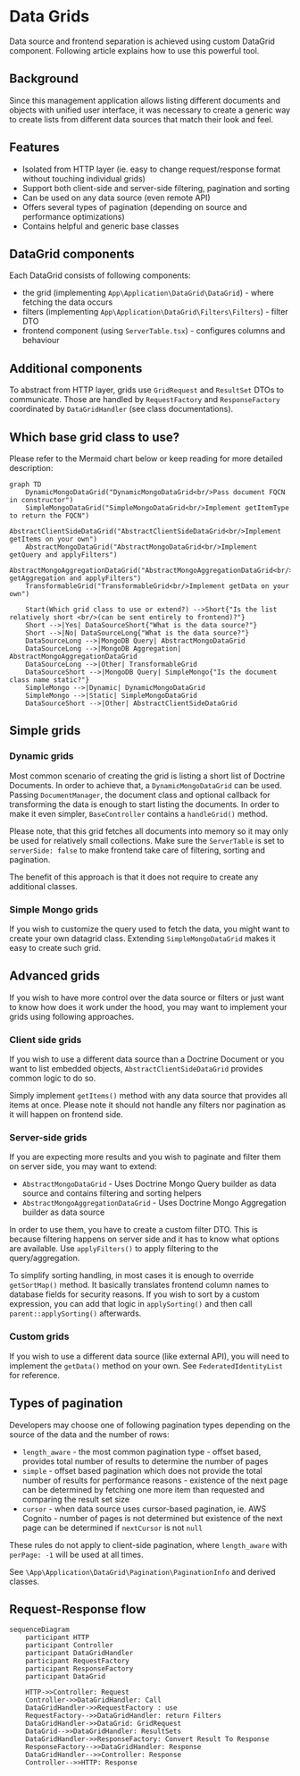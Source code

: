 # Data Grids

Data source and frontend separation is achieved using custom DataGrid component.
Following article explains how to use this powerful tool.

## Background

Since this management application allows listing different documents and objects with unified user interface,
it was necessary to create a generic way to create lists from different data sources that match their look and feel.

## Features

- Isolated from HTTP layer (ie. easy to change request/response format without touching individual grids)
- Support both client-side and server-side filtering, pagination and sorting
- Can be used on any data source (even remote API)
- Offers several types of pagination (depending on source and performance optimizations)
- Contains helpful and generic base classes

## DataGrid components

Each DataGrid consists of following components:

- the grid (implementing `App\Application\DataGrid\DataGrid`) - where fetching the data occurs
- filters (implementing `App\Application\DataGrid\Filters\Filters`) - filter DTO
- frontend component (using `ServerTable.tsx`) - configures columns and behaviour

## Additional components

To abstract from HTTP layer, grids use `GridRequest` and `ResultSet` DTOs to communicate.
Those are handled by `RequestFactory` and `ResponseFactory` coordinated by `DataGridHandler` (see class documentations).

## Which base grid class to use?

Please refer to the Mermaid chart below or keep reading for more detailed description:

```mermaid
graph TD
    DynamicMongoDataGrid("DynamicMongoDataGrid<br/>Pass document FQCN in constructor")
    SimpleMongoDataGrid("SimpleMongoDataGrid<br/>Implement getItemType to return the FQCN")
    AbstractClientSideDataGrid("AbstractClientSideDataGrid<br/>Implement getItems on your own")
    AbstractMongoDataGrid("AbstractMongoDataGrid<br/>Implement getQuery and applyFilters")
    AbstractMongoAggregationDataGrid("AbstractMongoAggregationDataGrid<br/>Implement getAggregation and applyFilters")
    TransformableGrid("TransformableGrid<br/>Implement getData on your own")

    Start(Which grid class to use or extend?) -->Short{"Is the list relatively short <br/>(can be sent entirely to frontend)?"}
    Short -->|Yes| DataSourceShort{"What is the data source?"}
    Short -->|No| DataSourceLong{"What is the data source?"}
    DataSourceLong -->|MongoDB Query| AbstractMongoDataGrid
    DataSourceLong -->|MongoDB Aggregation| AbstractMongoAggregationDataGrid
    DataSourceLong -->|Other| TransformableGrid
    DataSourceShort -->|MongoDB Query| SimpleMongo{"Is the document class name static?"}
    SimpleMongo -->|Dynamic| DynamicMongoDataGrid
    SimpleMongo -->|Static| SimpleMongoDataGrid
    DataSourceShort -->|Other| AbstractClientSideDataGrid
```

## Simple grids

### Dynamic grids

Most common scenario of creating the grid is listing a short list of Doctrine Documents.
In order to achieve that, a `DynamicMongoDataGrid` can be used. Passing `DocumentManager`, the document class
and optional callback for transforming the data is enough to start listing the documents.
In order to make it even simpler, `BaseController` contains a `handleGrid()` method.

Please note, that this grid fetches all documents into memory so it may only be used for relatively small collections.
Make sure the `ServerTable` is set to `serverSide: false` to make frontend take care of filtering, sorting and pagination.

The benefit of this approach is that it does not require to create any additional classes.

### Simple Mongo grids

If you wish to customize the query used to fetch the data, you might want to create your own datagrid class.
Extending `SimpleMongoDataGrid` makes it easy to create such grid.

## Advanced grids

If you wish to have more control over the data source or filters or just want to know how does it work under the hood,
you may want to implement your grids using following approaches.

### Client side grids

If you wish to use a different data source than a Doctrine Document or you want to list embedded objects,
`AbstractClientSideDataGrid` provides common logic to do so.

Simply implement `getItems()` method with any data source that provides all items at once.
Please note it should not handle any filters nor pagination as it will happen on frontend side.

### Server-side grids

If you are expecting more results and you wish to paginate and filter them on server side, you may want to extend:

- `AbstractMongoDataGrid` - Uses Doctrine Mongo Query builder as data source and contains filtering and sorting helpers
- `AbstractMongoAggregationDataGrid` - Uses Doctrine Mongo Aggregation builder as data source

In order to use them, you have to create a custom filter DTO.
This is because filtering happens on server side and it has to know what options are available.
Use `applyFilters()` to apply filtering to the query/aggregation.

To simplify sorting handling, in most cases it is enough to override `getSortMap()` method.
It basically translates frontend column names to database fields for security reasons.
If you wish to sort by a custom expression, you can add that logic in `applySorting()` and then call `parent::applySorting()` afterwards.

### Custom grids

If you wish to use a different data source (like external API), you will need to implement the `getData()` method on your own.
See `FederatedIdentityList` for reference.

## Types of pagination

Developers may choose one of following pagination types depending on the source of the data and the number of rows:

- `length_aware` - the most common pagination type - offset based, provides total number of results to determine the number of pages
- `simple` - offset based pagination which does not provide the total number of results for performance reasons -
existence of the next page can be determined by fetching one more item than requested and comparing the result set size
- `cursor` - when data source uses cursor-based pagination, ie. AWS Cognito -
number of pages is not determined but existence of the next page can be determined if `nextCursor` is not `null`

These rules do not apply to client-side pagination, where `length_aware` with `perPage: -1` will be used at all times.

See `\App\Application\DataGrid\Pagination\PaginationInfo` and derived classes.

## Request-Response flow

```mermaid
sequenceDiagram
    participant HTTP
    participant Controller
    participant DataGridHandler
    participant RequestFactory
    participant ResponseFactory
    participant DataGrid

    HTTP->>Controller: Request
    Controller->>DataGridHandler: Call
    DataGridHandler->>RequestFactory : use
    RequestFactory-->>DataGridHandler: return Filters
    DataGridHandler->>DataGrid: GridRequest
    DataGrid-->>DataGridHandler: ResultSets
    DataGridHandler->>ResponseFactory: Convert Result To Response
    ResponseFactory-->>DataGridHandler: Response
    DataGridHandler-->>Controller: Response
    Controller-->>HTTP: Response
```
